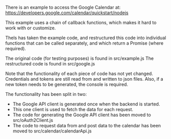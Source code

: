 There is an example to access the Google Calendar at:
  https://developers.google.com/calendar/quickstart/nodejs

This example uses a chain of callback functions, which makes it
  hard to work with or customize.

Thels has taken the example code, and restructured this code
  into individual functions that can be called separately,
  and which return a Promise (where required).

The original code (for testing purposes) is found in src/example.js
The restructured code is found in src/google.js

Note that the functionality of each piece of code has not yet changed.
Credentials and tokens are still read from and written to json files.
Also, if a new token needs to be generated, the console is required.



The functionality has been split in two:
- The Google API client is generated once when the backend is started.
- This one client is used to fetch the data for each request.
- The code for generating the Google API client has been moved to
  src/oAuth2Client.js
- The code to request data from and post data to the calendar has
  been moved to src/calendar/calendarApi.js